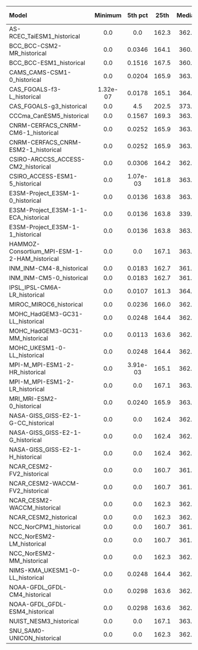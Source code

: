 Model | Minimum | 5th pct | 25th | Median | 75th | 95th pct | Maximum
 :-- |  :--:  |  :--:  |  :--:  |  :--:  |  :--:  |  :--:  |  :--: 
AS-RCEC_TaiESM1_historical | 0.0 | 0.0 |   162.3 |   362.1 |   430.5 |   460.0 |   548.9
BCC_BCC-CSM2-MR_historical | 0.0 |  0.0346 |   164.1 |   360.6 |   427.8 |   457.1 |   546.4
BCC_BCC-ESM1_historical | 0.0 |  0.1516 |   167.5 |   360.3 |   427.8 |   456.3 |   544.0
CAMS_CAMS-CSM1-0_historical | 0.0 |  0.0204 |   165.9 |   363.5 |   430.6 |   460.0 |   549.6
CAS_FGOALS-f3-L_historical |  1.32e-07 |  0.0178 |   165.1 |   364.6 |   432.1 |   461.8 |   551.1
CAS_FGOALS-g3_historical | 0.0 |     4.5 |   202.5 |   373.2 |   436.0 |   460.2 |   548.9
CCCma_CanESM5_historical | 0.0 |  0.1567 |   169.3 |   363.3 |   431.3 |   459.9 |   548.6
CNRM-CERFACS_CNRM-CM6-1_historical | 0.0 |  0.0252 |   165.9 |   363.0 |   431.0 |   460.2 |   549.6
CNRM-CERFACS_CNRM-ESM2-1_historical | 0.0 |  0.0252 |   165.9 |   363.0 |   431.0 |   460.2 |   549.6
CSIRO-ARCCSS_ACCESS-CM2_historical | 0.0 |  0.0306 |   164.2 |   362.4 |   430.7 |   459.9 |   550.4
CSIRO_ACCESS-ESM1-5_historical | 0.0 |  1.07e-03 |   161.8 |   363.0 |   431.4 |   461.8 |   552.3
E3SM-Project_E3SM-1-0_historical | 0.0 |  0.0136 |   163.8 |   363.1 |   430.7 |   460.0 |   548.8
E3SM-Project_E3SM-1-1-ECA_historical | 0.0 |  0.0136 |   163.8 |   339.9 |   428.5 |   460.0 |   548.8
E3SM-Project_E3SM-1-1_historical | 0.0 |  0.0136 |   163.8 |   363.1 |   430.7 |   460.0 |   548.8
HAMMOZ-Consortium_MPI-ESM-1-2-HAM_historical | 0.0 | 0.0 |   167.1 |   363.0 |   430.9 |   459.7 |   550.2
INM_INM-CM4-8_historical | 0.0 |  0.0183 |   162.7 |   361.6 |   430.5 |   461.0 |   550.4
INM_INM-CM5-0_historical | 0.0 |  0.0183 |   162.7 |   361.7 |   430.5 |   461.0 |   550.4
IPSL_IPSL-CM6A-LR_historical | 0.0 |  0.0107 |   161.3 |   364.1 |   431.9 |   461.0 |   551.4
MIROC_MIROC6_historical | 0.0 |  0.0236 |   166.0 |   362.9 |   430.9 |   459.9 |   549.6
MOHC_HadGEM3-GC31-LL_historical | 0.0 |  0.0248 |   164.4 |   362.5 |   431.2 |   460.3 |   549.5
MOHC_HadGEM3-GC31-MM_historical | 0.0 |  0.0113 |   163.6 |   362.5 |   431.2 |   460.4 |   549.5
MOHC_UKESM1-0-LL_historical | 0.0 |  0.0248 |   164.4 |   362.5 |   431.2 |   460.3 |   549.5
MPI-M_MPI-ESM1-2-HR_historical | 0.0 |  3.91e-03 |   165.1 |   362.8 |   430.5 |   459.8 |   550.3
MPI-M_MPI-ESM1-2-LR_historical | 0.0 | 0.0 |   167.1 |   363.0 |   430.9 |   459.7 |   550.2
MRI_MRI-ESM2-0_historical | 0.0 |  0.0240 |   165.9 |   363.1 |   430.4 |   459.9 |   550.0
NASA-GISS_GISS-E2-1-G-CC_historical | 0.0 | 0.0 |   162.4 |   362.7 |   431.3 |   459.8 |   549.1
NASA-GISS_GISS-E2-1-G_historical | 0.0 | 0.0 |   162.4 |   362.7 |   431.3 |   459.8 |   549.1
NASA-GISS_GISS-E2-1-H_historical | 0.0 | 0.0 |   162.4 |   362.7 |   431.3 |   459.8 |   549.1
NCAR_CESM2-FV2_historical | 0.0 | 0.0 |   160.7 |   361.5 |   429.5 |   459.6 |   549.2
NCAR_CESM2-WACCM-FV2_historical | 0.0 | 0.0 |   160.7 |   361.5 |   429.5 |   459.6 |   549.2
NCAR_CESM2-WACCM_historical | 0.0 | 0.0 |   162.3 |   362.0 |   430.4 |   459.7 |   549.2
NCAR_CESM2_historical | 0.0 | 0.0 |   162.3 |   362.0 |   430.4 |   459.7 |   549.2
NCC_NorCPM1_historical | 0.0 | 0.0 |   160.7 |   361.6 |   429.7 |   459.9 |   548.9
NCC_NorESM2-LM_historical | 0.0 | 0.0 |   160.7 |   361.5 |   429.5 |   459.6 |   549.2
NCC_NorESM2-MM_historical | 0.0 | 0.0 |   162.3 |   362.0 |   430.4 |   459.7 |   549.2
NIMS-KMA_UKESM1-0-LL_historical | 0.0 |  0.0248 |   164.4 |   362.5 |   431.2 |   460.3 |   549.5
NOAA-GFDL_GFDL-CM4_historical | 0.0 |  0.0298 |   163.6 |   362.2 |   431.1 |   460.0 |   549.4
NOAA-GFDL_GFDL-ESM4_historical | 0.0 |  0.0298 |   163.6 |   362.2 |   431.1 |   460.0 |   549.4
NUIST_NESM3_historical | 0.0 | 0.0 |   167.1 |   363.1 |   431.0 |   459.8 |   550.2
SNU_SAM0-UNICON_historical | 0.0 | 0.0 |   162.3 |   362.1 |   430.5 |   460.0 |   548.9
